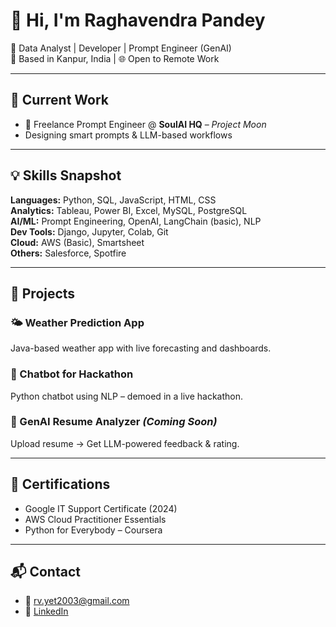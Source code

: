 # 👋 Hi, I'm Raghavendra Pandey

🎯 Data Analyst | Developer | Prompt Engineer (GenAI)  
📍 Based in Kanpur, India | 🌐 Open to Remote Work  

---

## 🔧 Current Work
- 🧠 Freelance Prompt Engineer @ **SoulAI HQ** – *Project Moon*
- Designing smart prompts & LLM-based workflows

---

## 💡 Skills Snapshot
**Languages:** Python, SQL, JavaScript, HTML, CSS  
**Analytics:** Tableau, Power BI, Excel, MySQL, PostgreSQL  
**AI/ML:** Prompt Engineering, OpenAI, LangChain (basic), NLP  
**Dev Tools:** Django, Jupyter, Colab, Git  
**Cloud:** AWS (Basic), Smartsheet  
**Others:** Salesforce, Spotfire

---

## 🚀 Projects
### 🌤️ Weather Prediction App  
Java-based weather app with live forecasting and dashboards.

### 🤖 Chatbot for Hackathon  
Python chatbot using NLP – demoed in a live hackathon.

### 🧠 GenAI Resume Analyzer *(Coming Soon)*  
Upload resume → Get LLM-powered feedback & rating.

---

## 📜 Certifications
- Google IT Support Certificate (2024)
- AWS Cloud Practitioner Essentials
- Python for Everybody – Coursera

---

## 📬 Contact
- 📧 rv.yet2003@gmail.com  
- 🔗 [LinkedIn](https://www.linkedin.com/in/raghavendra-pandey-b82a172b2)
